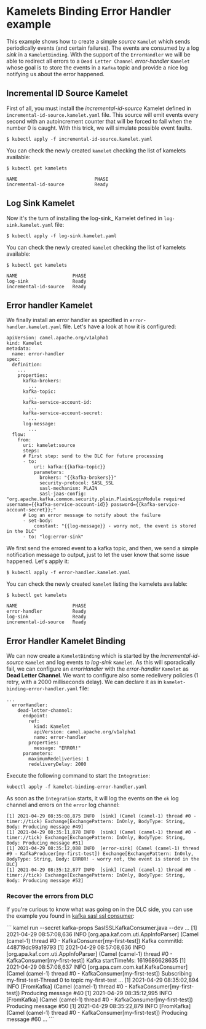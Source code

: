 # Kamelets Binding Error Handler example
This example shows how to create a simple _source_ `Kamelet` which sends periodically events (and certain failures). The events are consumed by a log _sink_ in a `KameletBinding`. With the support of the `ErrorHandler` we will be able to redirect all errors to a `Dead Letter Channel` _error-handler_ `Kamelet` whose goal is to store the events in a `Kafka` topic and provide a nice log notifying us about the error happened.

## Incremental ID Source Kamelet
First of all, you must install the _incremental-id-source_ Kamelet defined in `incremental-id-source.kamelet.yaml` file. This source will emit events every second with an autoincrement counter that will be forced to fail when the number 0 is caught. With this trick, we will simulate possible event faults.
```
$ kubectl apply -f incremental-id-source.kamelet.yaml
```
You can check the newly created `kamelet` checking the list of kamelets available:
```
$ kubectl get kamelets

NAME                            PHASE
incremental-id-source           Ready
```
## Log Sink Kamelet
Now it's the turn of installing the log-sink_ Kamelet defined in `log-sink.kamelet.yaml` file:
```
$ kubectl apply -f log-sink.kamelet.yaml
```
You can check the newly created `kamelet` checking the list of kamelets available:
```
$ kubectl get kamelets

NAME                    PHASE
log-sink                Ready
incremental-id-source   Ready
```
## Error handler Kamelet
We finally install an error handler as specified in `error-handler.kamelet.yaml` file. Let's have a look at how it is configured:

```
apiVersion: camel.apache.org/v1alpha1
kind: Kamelet
metadata:
  name: error-handler
spec:
  definition:
    ...
    properties:
      kafka-brokers:
        ...  
      kafka-topic:
        ...
      kafka-service-account-id:
        ...  
      kafka-service-account-secret:
        ...              
      log-message:
        ...    
  flow:
    from:
      uri: kamelet:source
      steps:
      # First step: send to the DLC for future processing
      - to:
          uri: kafka:{{kafka-topic}}
          parameters:
            brokers: "{{kafka-brokers}}"
            security-protocol: SASL_SSL
            sasl-mechanism: PLAIN
            sasl-jaas-config: "org.apache.kafka.common.security.plain.PlainLoginModule required username={{kafka-service-account-id}} password={{kafka-service-account-secret}};"
      # Log an error message to notify about the failure
      - set-body:
          constant: "{{log-message}} - worry not, the event is stored in the DLC"
      - to: "log:error-sink"
```

We first send the errored event to a kafka topic, and then, we send a simple notification message to output, just to let the user know that some issue happened. Let's apply it:

```
$ kubectl apply -f error-handler.kamelet.yaml
```
You can check the newly created `kamelet` listing the kamelets available:
```
$ kubectl get kamelets

NAME                    PHASE
error-handler           Ready
log-sink                Ready
incremental-id-source   Ready
```
## Error Handler Kamelet Binding
We can now create a `KameletBinding` which is started by the _incremental-id-source_ `Kamelet` and log events to _log-sink_ `Kamelet`. As this will sporadically fail, we can configure an _errorHandler_ with the _error-handler_ `Kamelet` as **Dead Letter Channel**. We want to configure also some redelivery policies (1 retry, with a 2000 milliseconds delay). We can declare it as in `kamelet-binding-error-handler.yaml` file:
```
...
  errorHandler:
    dead-letter-channel:
      endpoint:
        ref:
          kind: Kamelet
          apiVersion: camel.apache.org/v1alpha1
          name: error-handler
        properties:
          message: "ERROR!"
      parameters:
        maximumRedeliveries: 1
        redeliveryDelay: 2000
```
Execute the following command to start the `Integration`:
```
kubectl apply -f kamelet-binding-error-handler.yaml
```
As soon as the `Integration` starts, it will log the events on the `ok` log channel and errors on the `error` log channel:
```
[1] 2021-04-29 08:35:08,875 INFO  [sink] (Camel (camel-1) thread #0 - timer://tick) Exchange[ExchangePattern: InOnly, BodyType: String, Body: Producing message #49]
[1] 2021-04-29 08:35:11,878 INFO  [sink] (Camel (camel-1) thread #0 - timer://tick) Exchange[ExchangePattern: InOnly, BodyType: String, Body: Producing message #51]
[1] 2021-04-29 08:35:12,088 INFO  [error-sink] (Camel (camel-1) thread #9 - KafkaProducer[my-first-test]) Exchange[ExchangePattern: InOnly, BodyType: String, Body: ERROR! - worry not, the event is stored in the DLC]
[1] 2021-04-29 08:35:12,877 INFO  [sink] (Camel (camel-1) thread #0 - timer://tick) Exchange[ExchangePattern: InOnly, BodyType: String, Body: Producing message #52]
```

### Recover the errors from DLC

If you're curious to know what was going on in the DLC side, you can use the example you found in [kafka sasl ssl consumer](../kafka/sasl_ssl/):

´´´
kamel run --secret kafka-props SaslSSLKafkaConsumer.java --dev
...
[1] 2021-04-29 08:57:08,636 INFO  [org.apa.kaf.com.uti.AppInfoParser] (Camel (camel-1) thread #0 - KafkaConsumer[my-first-test]) Kafka commitId: 448719dc99a19793
[1] 2021-04-29 08:57:08,636 INFO  [org.apa.kaf.com.uti.AppInfoParser] (Camel (camel-1) thread #0 - KafkaConsumer[my-first-test]) Kafka startTimeMs: 1619686628635
[1] 2021-04-29 08:57:08,637 INFO  [org.apa.cam.com.kaf.KafkaConsumer] (Camel (camel-1) thread #0 - KafkaConsumer[my-first-test]) Subscribing my-first-test-Thread 0 to topic my-first-test
...
[1] 2021-04-29 08:35:02,894 INFO  [FromKafka] (Camel (camel-1) thread #0 - KafkaConsumer[my-first-test]) Producing message #40
[1] 2021-04-29 08:35:12,995 INFO  [FromKafka] (Camel (camel-1) thread #0 - KafkaConsumer[my-first-test]) Producing message #50
[1] 2021-04-29 08:35:22,879 INFO  [FromKafka] (Camel (camel-1) thread #0 - KafkaConsumer[my-first-test]) Producing message #60
...
´´´